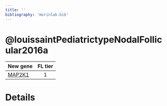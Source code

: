 ```yaml
---
title: ''
bibliography: 'morinlab.bib'
---
```


# @louissaintPediatrictypeNodalFollicular2016a
|New gene|FL tier|
|:-|:-:|
|[MAP2K1](MAP2K1)|1 |

# Details

